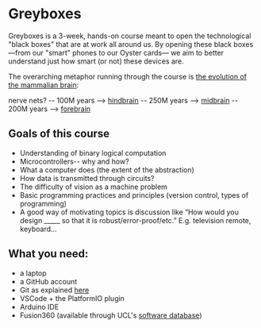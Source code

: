 # Greyboxes

Greyboxes is a 3-week, hands-on course meant to open the technological "black boxes" that are at work all around us. By opening these black boxes—from our "smart" phones to our Oyster cards— we aim to better understand just how smart (or not) these devices are.

The overarching metaphor running through the course is [the evolution of the mammalian brain](https://en.wikipedia.org/wiki/Evolution_of_the_brain#Early_history_of_brain_development):

nerve nets? -- 100M years --> [hindbrain](./hindbrain/) -- 250M years --> [midbrain](./midbrain/) -- 200M years --> [forebrain](./forebrain)


## Goals of this course

<!-- - Inspirational pep talk -- neuromorphic VLSI chips integrating neuroscience and electronics, Carver Mead + Conway revolution. Touch on light and electromagnetic spectrum, discuss smartphones and the depth of complexity. Set the stage for a hands-on view of the “full stack”.
- Key takeaways? -->
- Understanding of binary logical computation
- Microcontrollers-- why and how?
- What a computer does (the extent of the abstraction)
- How data is transmitted through circuits?
- The difficulty of vision as a machine problem
- Basic programming practices and principles (version control, types of programming)
- A good way of motivating topics is discussion like “How would you design _____ so that it is robust/error-proof/etc.” E.g. television remote, keyboard…

## What you need:

- a laptop
- a GitHub account
- Git as explained [here](https://git-scm.com/book/en/v2/Getting-Started-Installing-Git)
- VSCode + the PlatformIO plugin
- Arduino IDE
- Fusion360 (available through UCL's [software database](https://swdb.ucl.ac.uk/))
